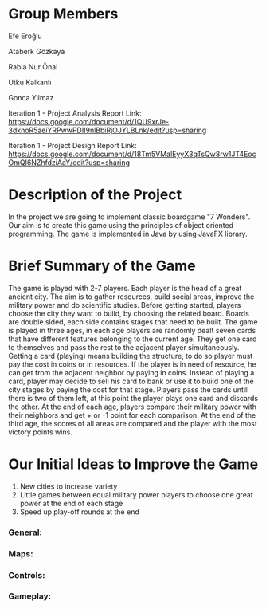 

# Group Members

Efe Eroğlu

Ataberk Gözkaya

Rabia Nur Önal

Utku Kalkanlı

Gonca Yılmaz

Iteration 1 - Project Analysis Report Link: https://docs.google.com/document/d/1QU9xrJe-3dknoR5aeiYRPwwPDII9nlBbiRjOJYLBLnk/edit?usp=sharing

Iteration 1 - Project Design Report Link: https://docs.google.com/document/d/18Tm5VMalEyyX3qTsQw8rw1JT4EocOmQI6NZhfdziAaY/edit?usp=sharing

# Description of the Project

In the project we are going to implement classic boardgame "7 Wonders".
Our aim is to create this game using the principles of object oriented programming.
The game is implemented in Java by using JavaFX library.

# Brief Summary of the Game
The game is played with 2-7 players. Each player is the head of a great ancient city. The aim is to gather resources, build social areas, improve the military power and do scientific studies. 
Before getting started, players choose the city they want to build, by choosing the related board. Boards are double sided, each side contains stages that need to be built. 
The game is played in three ages, in each age players are randomly dealt seven cards that have different features belonging to the current age. They get one card to themselves  and pass the rest to the adjacent player simultaneously. Getting a card (playing) means building the structure, to do so player must pay the cost in coins or in resources. If the player is in need of resource, he can get from the adjacent neighbor by paying in coins. 
Instead of playing a card, player may decide to sell his card to bank or use it to build one of the city stages by paying the cost for that stage. Players pass the cards untill there is two of them left, at this point the player plays one card and discards the other. At the end of each age, players compare their military power with their neighbors and get + or -1 point for each comparison. At the end of the third age, the scores of all areas are compared and the player with the most victory points wins.

# Our Initial Ideas to Improve the Game
1) New cities to increase variety
2) Little games between equal military power players to choose one great power at the end of each stage
3) Speed up play-off rounds at the end

### General:


### Maps:


### Controls:


### Gameplay:

